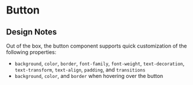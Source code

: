 # Button

## Design Notes
Out of the box, the button component supports quick customization of the following properties:

- `background`, `color`, `border`, `font-family`, `font-weight`, `text-decoration`, `text-transform`, `text-align`, `padding`, and `transitions`
- `background`, `color`, and `border` when hovering over the button